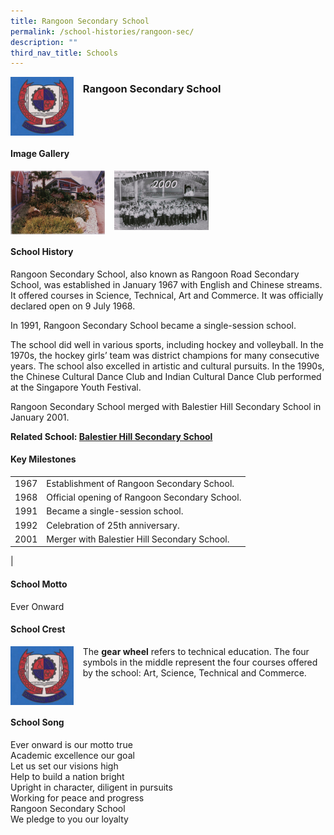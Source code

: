 ```yaml
---
title: Rangoon Secondary School
permalink: /school-histories/rangoon-sec/
description: ""
third_nav_title: Schools
---
```

<img src="/images/rangoonsec1.png" style="width:20%;margin-right:15px;" align = "left">

### **Rangoon Secondary School**

<br clear="left">

#### **Image Gallery**

<p><a href="https://staging.d1yxymztqoj7qn.amplifyapp.com/images/rangoonsec2.jpg">  
<img src="/images/rangoonsec2.jpg" style="width:30%;margin-right:15px;" align = "left">
</a></p>

<p><a href="https://staging.d1yxymztqoj7qn.amplifyapp.com/images/rangoonsec3.jpg">  
<img src="/images/rangoonsec3.jpg" style="width:30%;margin-right:15px;" align = "left">
</a></p>

<br clear="left">

#### **School History**
Rangoon Secondary School, also known as Rangoon Road Secondary School, was established in January 1967 with English and Chinese streams. It offered courses in Science, Technical, Art and Commerce. It was officially declared open on 9 July 1968.

In 1991, Rangoon Secondary School became a single-session school.

The school did well in various sports, including hockey and volleyball. In the 1970s, the hockey girls’ team was district champions for many consecutive years. The school also excelled in artistic and cultural pursuits. In the 1990s, the Chinese Cultural Dance Club and Indian Cultural Dance Club performed at the Singapore Youth Festival.

Rangoon Secondary School merged with Balestier Hill Secondary School in January 2001.

**Related School: [Balestier Hill Secondary School](https://staging.d1yxymztqoj7qn.amplifyapp.com/school-histories/balestier-hill-sec/)**

#### **Key Milestones**

|  |  |
|:---:|---|
| 1967 | Establishment of Rangoon Secondary School. |
| 1968 | Official opening of Rangoon Secondary School. |
| 1991 | Became a single-session school. |
| 1992 | Celebration of 25th anniversary. |
| 2001 | Merger with Balestier Hill Secondary School. |
|

#### **School Motto**
Ever Onward

#### **School Crest**
<img src="/images/rangoonsec1.png" style="width:20%;margin-right:15px;" align = "left">

The **gear wheel** refers to technical education. The four symbols in the middle represent the four courses offered by the school: Art, Science, Technical and Commerce.

<br clear="left">

#### **School Song**
Ever onward is our motto true<br>
Academic excellence our goal<br>
Let us set our visions high<br>
Help to build a nation bright<br>
Upright in character, diligent in pursuits<br>
Working for peace and progress<br>
Rangoon Secondary School<br>
We pledge to you our loyalty